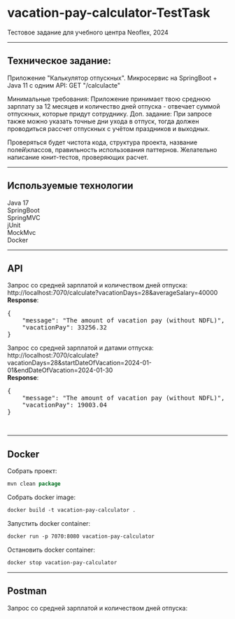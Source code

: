 # vacation-pay-calculator-TestTask
Тестовое задание для учебного центра Neoflex, 2024
___
## Техническое задание: 
Приложение "Калькулятор отпускных".
Микросервис на SpringBoot + Java 11 c одним API:
GET "/calculacte"

Минимальные требования: Приложение принимает твою среднюю зарплату за 12 месяцев и количество дней отпуска - отвечает суммой отпускных, которые придут сотруднику.
Доп. задание: При запросе также можно указать точные дни ухода в отпуск, тогда должен проводиться рассчет отпускных с учётом праздников и выходных.

Проверяться будет чистота кода, структура проекта, название полей\классов, правильность использования паттернов. Желательно написание юнит-тестов, проверяющих расчет.
___
## Используемые технологии
Java 17 <br/>
SpringBoot <br/>
SpringMVC <br/>
jUnit <br/>
MockMvc <br/>
Docker
___
## API
Запрос со средней зарплатой и количеством дней отпуска: <br/>
http://localhost:7070/calculate?vacationDays=28&averageSalary=40000 <br/>
**Response**:
<pre>
{ 
    "message": "The amount of vacation pay (without NDFL)",
    "vacationPay": 33256.32
}
</pre>
Запрос со средней зарплатой и датами отпуска: <br/>
http://localhost:7070/calculate?vacationDays=28&startDateOfVacation=2024-01-01&endDateOfVacation=2024-01-30 <br/>
**Response**:
<pre>
{
    "message": "The amount of vacation pay (without NDFL)",
    "vacationPay": 19003.04
}</pre>
<br/>

___
## Docker
Собрать проект:
```java
mvn clean package
```

Собрать docker image:
```dockerfile
docker build -t vacation-pay-calculator .
```

Запустить docker container:
```dockerfile
docker run -p 7070:8080 vacation-pay-calculator
```

Остановить docker container:
```dockerfile
docker stop vacation-pay-calculator
```
___
## Postman
Запрос со средней зарплатой и количеством дней отпуска: <br/>
